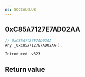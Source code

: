 ```yaml
---
ns: SOCIALCLUB
---
```

## 0xC85A7127E7AD02AA

```c
// 0xC85A7127E7AD02AA
Any _0xC85A7127E7AD02AA();
```

```
Introduced: v323
```


## Return value
